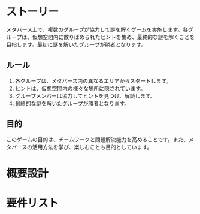 # ストーリー

メタバース上で、複数のグループが協力して謎を解くゲームを実施します。各グループは、仮想空間内に散りばめられたヒントを集め、最終的な謎を解くことを目指します。最初に謎を解いたグループが勝者となります。

## ルール

1. 各グループは、メタバース内の異なるエリアからスタートします。
2. ヒントは、仮想空間内の様々な場所に隠されています。
3. グループメンバーは協力してヒントを見つけ、解読します。
4. 最終的な謎を解いたグループが勝者となります。

## 目的

このゲームの目的は、チームワークと問題解決能力を高めることです。また、メタバースの活用方法を学び、楽しむことも目的としています。

# 概要設計

# 要件リスト